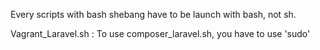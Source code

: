 Every scripts with bash shebang have to be launch with bash, not sh.

Vagrant_Laravel.sh : To use composer_laravel.sh, you have to use 'sudo'
